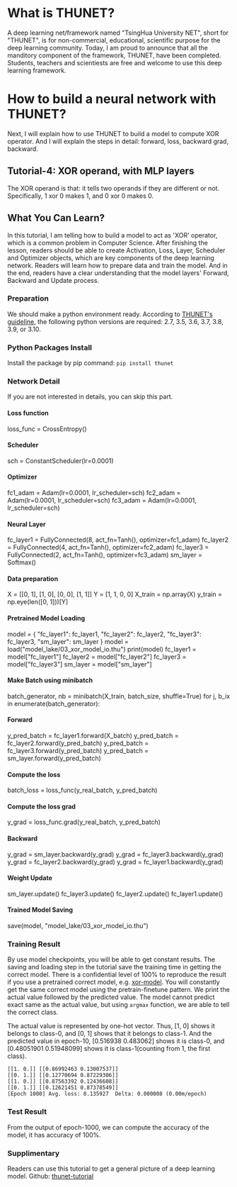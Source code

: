 # What is THUNET?
A deep learning net/framework named "TsingHua University NET", short for "THUNET", is for non-commercial, educational, scientific purpose for the deep learning community.
Today, I am proud to announce that all the manditory component of the framework, THUNET, have been completed. Students, teachers and scientiests are free and welcome to use this deep learning framework.

# How to build a neural network with THUNET?
Next, I will explain how to use THUNET to build a model to compute XOR operator.
And I will explain the steps in detail: forward, loss, backward grad, backward.

## Tutorial-4: XOR operand, with MLP layers
The XOR operand is that: it tells two operands if they are different or not.
Specifically, 1 xor 0 makes 1, and 0 xor 0 makes 0.

## What You Can Learn?
In this tutorial, I am telling how to build a model to act as 'XOR' operator, which is a common problem in Computer Science.
After finishing the lesson, readers should be able to create Activation, Loss, Layer, Scheduler and Optimizer objects, which are key components of the deep learning network.
Readers will learn how to prepare data and train the model.
And in the end, readers have a clear understanding that the model layers' Forward, Backward and Update process.

### Preparation
We should make a python environment ready. According to [THUNET's guideline](https://pypi.org/project/thunet), the following python versions are required: 2.7, 3.5, 3.6, 3.7, 3.8, 3.9, or 3.10.

### Python Packages Install
Install the package by pip command:
`pip install thunet`

### Network Detail
If you are not interested in details, you can skip this part.

#### Loss function
loss_func = CrossEntropy()

#### Scheduler
sch = ConstantScheduler(lr=0.0001)

#### Optimizer
fc1_adam = Adam(lr=0.0001, lr_scheduler=sch)
fc2_adam = Adam(lr=0.0001, lr_scheduler=sch)
fc3_adam = Adam(lr=0.0001, lr_scheduler=sch)

#### Neural Layer
fc_layer1 = FullyConnected(8, act_fn=Tanh(), optimizer=fc1_adam)
fc_layer2 = FullyConnected(4, act_fn=Tanh(), optimizer=fc2_adam)
fc_layer3 = FullyConnected(2, act_fn=Tanh(), optimizer=fc3_adam)
sm_layer = Softmax()

#### Data preparation
X = [[0, 1],
     [1, 0],
     [0, 0],
     [1, 1]]
Y = [1,
     1,
     0,
     0]
X_train = np.array(X)
y_train = np.eye(len([0, 1]))[Y]

#### Pretrained Model Loading
model = {
    "fc_layer1": fc_layer1,
    "fc_layer2": fc_layer2,
    "fc_layer3": fc_layer3,
    "sm_layer": sm_layer
}
model = load("model_lake/03_xor_model_io.thu")
print(model)
fc_layer1 = model["fc_layer1"]
fc_layer2 = model["fc_layer2"]
fc_layer3 = model["fc_layer3"]
sm_layer = model["sm_layer"]

#### Make Batch using minibatch
batch_generator, nb = minibatch(X_train, batch_size, shuffle=True)
for j, b_ix in enumerate(batch_generator):


#### Forward
y_pred_batch = fc_layer1.forward(X_batch)
y_pred_batch = fc_layer2.forward(y_pred_batch)
y_pred_batch = fc_layer3.forward(y_pred_batch)
y_pred_batch = sm_layer.forward(y_pred_batch)

#### Compute the loss
batch_loss = loss_func(y_real_batch, y_pred_batch)

#### Compute the loss grad
y_grad = loss_func.grad(y_real_batch, y_pred_batch)

#### Backward
y_grad = sm_layer.backward(y_grad)
y_grad = fc_layer3.backward(y_grad)
y_grad = fc_layer2.backward(y_grad)
y_grad = fc_layer1.backward(y_grad)

#### Weight Update
sm_layer.update()
fc_layer3.update()
fc_layer2.update()
fc_layer1.update()

#### Trained Model Saving
save(model, "model_lake/03_xor_model_io.thu")


### Training Result
By use model checkpoints, you will be able to get constant results. The saving and loading step in the tutorial save the training time in getting the correct model.
There is a confidential level of 100% to reproduce the result if you use a pretrained correct model, e.g. [xor-model](https://transformers-model.obs.cn-north-4.myhuaweicloud.com/thunet/xor/03_xor_model_io.thu). You will constantly get the same correct model using the pretrain-finetune pattern. 
We print the actual value followed by the predicted value.
The model cannot predict exact same as the actual value, but using `argmax` function, we are able to tell the correct class.

The actual value is represented by one-hot vector. Thus, [1, 0] shows it belongs to class-0, and [0, 1] shows that it belongs to class-1.
And the predicted value in epoch-10, [0.516938 0.483062] shows it is class-0, and [0.48051901 0.51948099] shows it is class-1(counting from 1, the first class).
```
[[1. 0.]] [[0.86992463 0.13007537]]
[[0. 1.]] [[0.12770694 0.87229306]]
[[1. 0.]] [[0.87563392 0.12436608]]
[[0. 1.]] [[0.12621451 0.87378549]]
[Epoch 1000] Avg. loss: 0.135927  Delta: 0.000008 (0.00m/epoch)
```

### Test Result
From the output of epoch-1000, we can compute the accuracy of the model, it has accuracy of 100%.

### Supplimentary
Readers can use this tutorial to get a general picture of a deep learning model.
Github: [thunet-tutorial](https://github.com/ShenDezhou/thunet-tutorial)
